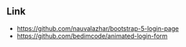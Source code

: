## Link
- https://github.com/nauvalazhar/bootstrap-5-login-page
- https://github.com/bedimcode/animated-login-form